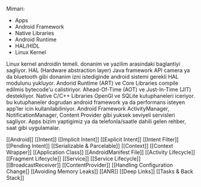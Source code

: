 Mimari:
- Apps
- Android Framework
- Native Libraries
- Android Runtime
- HAL/HIDL
- Linux Kernel

Linux kernel androidin temeli. 
donanim ve yazilim arasindaki baglantiyi sagliyor.
HAL (Hardware abstraction layer) Java framework API camera ya da bluetooth gibi donanim izni istediginde android sistemi gerekli HAL modulunu yukluyor.
Andorid Runtime (ART) ve Core Libraries compile edilmis bytecode'u calistiriyor.
Ahead-Of-Time (AOT) ve Just-In-Time (JIT) destekliyor.
Native C/C++ Libraries OpenGl ve SQLite kutuphaneleri iceriyor. 
bu kutuphaneler dogrudan android framework ya da performans isteyen app'ler icin kullanilabiliniyor. 
Android Framework ActivityManager, NotificationManager, Content Provider gibi yuksek seviyeli servisleri sagliyor.
Apps bizim yaptigimiz ya da telefonla/saatle dahili gelen rehber, saat gibi uygulamalar.

[[Android]]
[[Intent]]
[[Implicit Intent]]
[[Explicit Intent]]
[[Intent Filter]]
[[Pending Intent]]
[[Serializable & Parcelable]]
[[Context]]
[[Context Wrapper]]
[[Application Class]]
[[AndroidManifest File]]
[[Activity Lifecycle]]
[[Fragment Lifecycle]]
[[Service]]
[[Service Lifecycle]]
[[BroadcastReceiver]]
[[ContentProvider]]
[[Handling Configuration Change]]
[[Avoiding Memory Leaks]]
[[ANR]]
[[Deep Links]]
[[Tasks & Back Stack]]